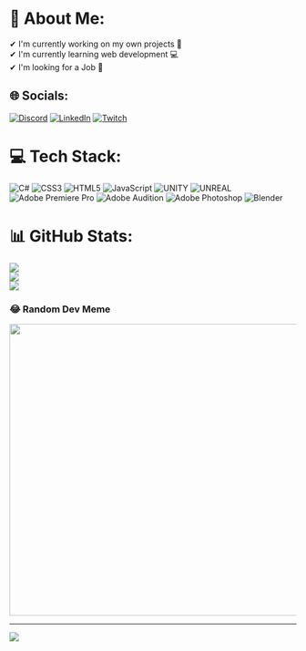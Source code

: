 # 💫 About Me:
✔ I'm currently working on my own projects 🤙<br>✔ I'm currently learning web development 💻<br>✔ I'm looking for a Job 🤖


## 🌐 Socials:
[![Discord](https://img.shields.io/badge/Discord-%237289DA.svg?logo=discord&logoColor=white)](https://discord.gg/Chipi#4050) [![LinkedIn](https://img.shields.io/badge/LinkedIn-%230077B5.svg?logo=linkedin&logoColor=white)](https://linkedin.com/in/cristian-cuevas-a53367273) [![Twitch](https://img.shields.io/badge/Twitch-%239146FF.svg?logo=Twitch&logoColor=white)](https://twitch.tv/iChipicui) 

# 💻 Tech Stack:
![C#](https://img.shields.io/badge/c%23-%23239120.svg?style=for-the-badge&logo=c-sharp&logoColor=white) ![CSS3](https://img.shields.io/badge/css3-%231572B6.svg?style=for-the-badge&logo=css3&logoColor=white) ![HTML5](https://img.shields.io/badge/html5-%23E34F26.svg?style=for-the-badge&logo=html5&logoColor=white) ![JavaScript](https://img.shields.io/badge/javascript-%23323330.svg?style=for-the-badge&logo=javascript&logoColor=%23F7DF1E) ![UNITY](https://img.shields.io/badge/Unity-%2320232a.svg?style=for-the-badge&logo=unity&logoColor=white) ![UNREAL](https://img.shields.io/badge/unreal-%2320232a.svg?style=for-the-badge&logo=unreal-engine&logoColor=white) ![Adobe Premiere Pro](https://img.shields.io/badge/Adobe%20Premiere%20Pro-9999FF.svg?style=for-the-badge&logo=Adobe%20Premiere%20Pro&logoColor=white) ![Adobe Audition](https://img.shields.io/badge/Adobe%20Audition-9999FF.svg?style=for-the-badge&logo=Adobe%20Audition&logoColor=white) ![Adobe Photoshop](https://img.shields.io/badge/adobephotoshop-%2331A8FF.svg?style=for-the-badge&logo=adobephotoshop&logoColor=white) ![Blender](https://img.shields.io/badge/blender-%23F5792A.svg?style=for-the-badge&logo=blender&logoColor=white)
# 📊 GitHub Stats:
![](https://github-readme-stats.vercel.app/api?username=iChipicui&theme=dracula&hide_border=false&include_all_commits=false&count_private=false)<br/>
![](https://github-readme-streak-stats.herokuapp.com/?user=iChipicui&theme=dracula&hide_border=false)<br/>
![](https://github-readme-stats.vercel.app/api/top-langs/?username=iChipicui&theme=dracula&hide_border=false&include_all_commits=false&count_private=false&layout=compact)

### 😂 Random Dev Meme
<img src="https://rm.up.railway.app/" width="512px"/>

---
[![](https://visitcount.itsvg.in/api?id=iChipicui&icon=0&color=0)](https://visitcount.itsvg.in)

<!-- Proudly created with GPRM ( https://gprm.itsvg.in ) -->
